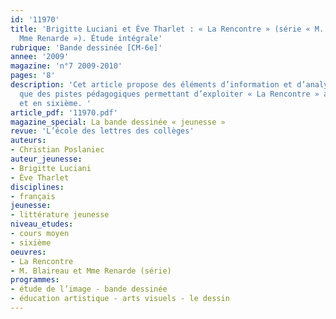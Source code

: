 ```yaml
---
id: '11970'
title: 'Brigitte Luciani et Ève Tharlet : « La Rencontre » (série « M. Blaireau et
  Mme Renarde »). Étude intégrale'
rubrique: 'Bande dessinée [CM-6e]'
annee: '2009'
magazine: 'n°7 2009-2010'
pages: '8'
description: 'Cet article propose des éléments d’information et d’analyse, ainsi
  que des pistes pédagogiques permettant d’exploiter « La Rencontre » au cours moyen
  et en sixième. '
article_pdf: '11970.pdf'
magazine_special: La bande dessinée « jeunesse »
revue: 'L’école des lettres des collèges'
auteurs:
- Christian Poslaniec
auteur_jeunesse:
- Brigitte Luciani
- Ève Tharlet
disciplines:
- français
jeunesse:
- littérature jeunesse
niveau_etudes:
- cours moyen
- sixième
oeuvres:
- La Rencontre
- M. Blaireau et Mme Renarde (série)
programmes:
- étude de l’image - bande dessinée
- éducation artistique - arts visuels - le dessin
---
```

